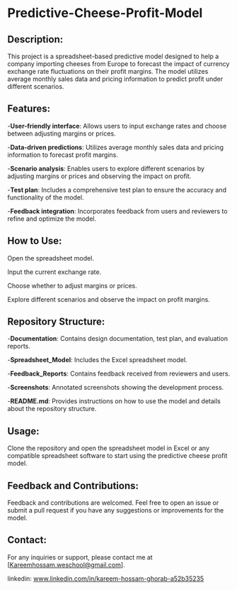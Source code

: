 # Predictive-Cheese-Profit-Model
## Description:
This project is a spreadsheet-based predictive model designed to help a company importing cheeses from Europe to forecast the impact of currency exchange rate fluctuations on their profit margins. The model utilizes average monthly sales data and pricing information to predict profit under different scenarios.

## Features:
-**User-friendly interface**: Allows users to input exchange rates and choose between adjusting margins or prices.

-**Data-driven predictions**: Utilizes average monthly sales data and pricing information to forecast profit margins.

-**Scenario analysis**: Enables users to explore different scenarios by adjusting margins or prices and observing the impact on profit.

-**Test plan**: Includes a comprehensive test plan to ensure the accuracy and functionality of the model.

-**Feedback integration**: Incorporates feedback from users and reviewers to refine and optimize the model.
## How to Use:
Open the spreadsheet model.

Input the current exchange rate.

Choose whether to adjust margins or prices.

Explore different scenarios and observe the impact on profit margins.

## Repository Structure:

-**Documentation**: Contains design documentation, test plan, and evaluation reports.

-**Spreadsheet_Model**: Includes the Excel spreadsheet model.

-**Feedback_Reports**: Contains feedback received from reviewers and users.

-**Screenshots**: Annotated screenshots showing the development process.

-**README.md**: Provides instructions on how to use the model and details about the repository structure.

## Usage:
Clone the repository and open the spreadsheet model in Excel or any compatible spreadsheet software to start using the predictive cheese profit model.

## Feedback and Contributions:
Feedback and contributions are welcomed. Feel free to open an issue or submit a pull request if you have any suggestions or improvements for the model.

## Contact:
For any inquiries or support, please contact me at [Kareemhossam.weschool@gmail.com].

linkedin: www.linkedin.com/in/kareem-hossam-ghorab-a52b35235






